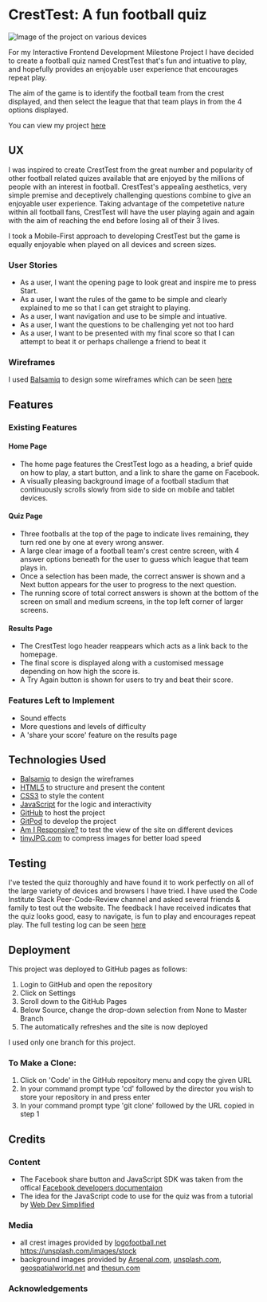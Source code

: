 # CrestTest: A fun football quiz

![Image of the project on various devices](https://github.com/JimEv87/MS2/blob/master/assets/images/misc-images/cresttestresponsive.PNG)

For my Interactive Frontend Development Milestone Project I have decided to create a football quiz named CrestTest that's fun and intuative to play, and hopefully provides an enjoyable user experience that encourages repeat play.

The aim of the game is to identify the football team from the crest displayed, and then select the league that that team plays in from the 4 options displayed.

You can view my project [here](https://jimev87.github.io/MS2/)

## UX
 
I was inspired to create CrestTest from the great number and popularity of other football related quizes available that are enjoyed by the millions of people with an interest in football.  CrestTest's appealing aesthetics, very simple premise and deceptively challenging questions combine to give an enjoyable user experience.  Taking advantage of the competetive nature within all football fans, CrestTest will have the user playing again and again with the aim of reaching the end before losing all of their 3 lives.

I took a Mobile-First approach to developing CrestTest but the game is equally enjoyable when played on all devices and screen sizes. 

### User Stories

- As a user, I want the opening page to look great and inspire me to press Start.
- As a user, I want the rules of the game to be simple and clearly explained to me so that I can get straight to playing.
- As a user, I want navigation and use to be simple and intuative.
- As a user, I want the questions to be challenging yet not too hard
- As a user, I want to be presented with my final score so that I can attempt to beat it or perhaps challenge a friend to beat it 

### Wireframes

I used [Balsamiq](https://balsamiq.com/) to design some wireframes which can be seen [here](https://github.com/JimEv87/MS2/tree/master/wireframes)

## Features

### Existing Features

#### Home Page

- The home page features the CrestTest logo as a heading, a brief quide on how to play, a start button, and a link to share the game on Facebook.
- A visually pleasing background image of a football stadium that continuously scrolls slowly from side to side on mobile and tablet devices.

#### Quiz Page

- Three footballs at the top of the page to indicate lives remaining, they turn red one by one at every wrong answer.
- A large clear image of a football team's crest centre screen, with 4 answer options beneath for the user to guess which league that team plays in.
- Once a selection has been made, the correct answer is shown and a Next button appears for the user to progress to the next question.
- The running score of total correct answers is shown at the bottom of the screen on small and medium screens, in the top left corner of larger screens.

#### Results Page

- The CrestTest logo header reappears which acts as a link back to the homepage.
- The final score is displayed along with a customised message depending on how high the score is.
- A Try Again button is shown for users to try and beat their score.


### Features Left to Implement

- Sound effects
- More questions and levels of difficulty
- A 'share your score' feature on the results page

## Technologies Used

- [Balsamiq](https://balsamiq.com/) to design the wireframes
- [HTML5](https://en.wikipedia.org/wiki/HTML5) to structure and present the content
- [CSS3](https://en.wikipedia.org/wiki/Cascading_Style_Sheets) to style the content
- [JavaScript](https://en.wikipedia.org/wiki/JavaScript) for the logic and interactivity
- [GitHub](https://github.com/) to host the project
- [GitPod](https://gitpod.io/) to develop the project
- [Am I Responsive?](http://ami.responsivedesign.is/#) to test the view of the site on different devices
- [tinyJPG.com](https://tinyjpg.com/) to compress images for better load speed


## Testing

I've tested the quiz thoroughly and have found it to work perfectly on all of the large variety of devices and browsers I have tried.  I have used the Code Institute Slack Peer-Code-Review channel and asked several friends & family to test out the website.  The feedback I have received indicates that the quiz looks good, easy to navigate, is fun to play and encourages repeat play. The full testing log can be seen [here](https://github.com/JimEv87/MS1/blob/master/testing/testing.md)

## Deployment

This project was deployed to GitHub pages as follows:
1. Login to GitHub and open the repository
2. Click on Settings
3. Scroll down to the GitHub Pages 
4. Below Source, change the drop-down selection from None to Master Branch
5. The automatically refreshes and the site is now deployed

I used only one branch for this project.

### To Make a Clone:

1. Click on 'Code' in the GitHub repository menu and copy the given URL  
2. In your command prompt type 'cd' followed by the director you wish to store your repository in and press enter
3. In your command prompt type 'git clone' followed by the URL copied in step 1 


## Credits

### Content

- The Facebook share button and JavaScript SDK was taken from the offical [Facebook developers documentaion](https://developers.facebook.com/docs/plugins/share-button/) 
- The idea for the JavaScript code to use for the quiz was from a tutorial by [Web Dev Simplified](https://www.youtube.com/channel/UCFbNIlppjAuEX4znoulh0Cw)

### Media

- all crest images provided by [logofootball.net](http://www.logofootball.net/) https://unsplash.com/images/stock
- background images provided by [Arsenal.com](https://www.arsenal.com/news/can-you-name-our-94-emirates-stadium-opponents), [unsplash.com](https://unsplash.com/images/stock), [geospatialworld.net](https://www.geospatialworld.net/article/how-gps-and-location-played-a-big-role-in-fifa-world-cup-2018/) and [thesun.com](https://www.the-sun.com/sport/premier-league/74130/jubilant-gareth-bale-celebrates-euro-2020-qualification-by-holding-up-fans-hilarious-wales-golf-madrid-flag/)

### Acknowledgements



